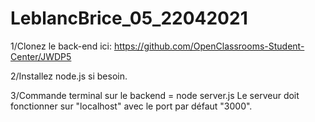 # LeblancBrice_05_22042021

1/Clonez le back-end ici: https://github.com/OpenClassrooms-Student-Center/JWDP5

2/Installez node.js si besoin.

3/Commande terminal sur le backend = node server.js Le serveur doit fonctionner sur "localhost" avec le port par défaut "3000".
